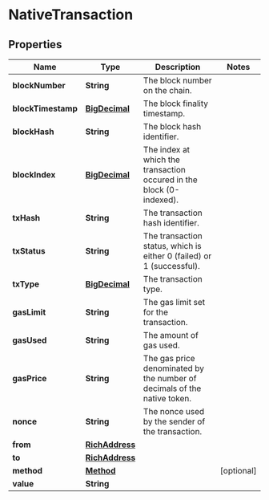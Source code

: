 # NativeTransaction

## Properties
Name | Type | Description | Notes
------------ | ------------- | ------------- | -------------
**blockNumber** | **String** | The block number on the chain. | 
**blockTimestamp** | [**BigDecimal**](BigDecimal.md) | The block finality timestamp. | 
**blockHash** | **String** | The block hash identifier. | 
**blockIndex** | [**BigDecimal**](BigDecimal.md) | The index at which the transaction occured in the block (0-indexed). | 
**txHash** | **String** | The transaction hash identifier. | 
**txStatus** | **String** | The transaction status, which is either 0 (failed) or 1 (successful). | 
**txType** | [**BigDecimal**](BigDecimal.md) | The transaction type. | 
**gasLimit** | **String** | The gas limit set for the transaction. | 
**gasUsed** | **String** | The amount of gas used. | 
**gasPrice** | **String** | The gas price denominated by the number of decimals of the native token. | 
**nonce** | **String** | The nonce used by the sender of the transaction. | 
**from** | [**RichAddress**](RichAddress.md) |  | 
**to** | [**RichAddress**](RichAddress.md) |  | 
**method** | [**Method**](Method.md) |  |  [optional]
**value** | **String** |  | 
